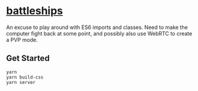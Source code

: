# [battleships](http://liamness.co.uk/battleships)

An excuse to play around with ES6 imports and classes. Need to make the computer fight back at some point, and possibly also use WebRTC to create a PVP mode.

## Get Started
```
yarn
yarn build-css
yarn server
```
